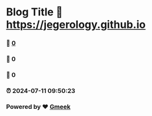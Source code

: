# Blog Title :link: https://jegerology.github.io 
### :page_facing_up: [0](https://jegerology.github.io/tag.html) 
### :speech_balloon: 0 
### :hibiscus: 0 
### :alarm_clock: 2024-07-11 09:50:23 
### Powered by :heart: [Gmeek](https://github.com/Meekdai/Gmeek)
